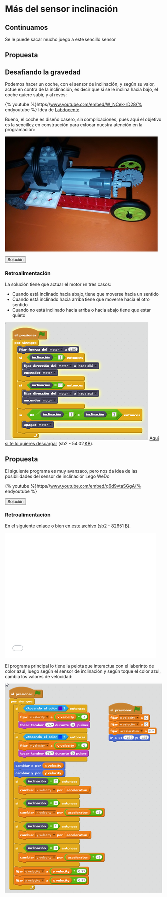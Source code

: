 
# Más del sensor inclinación

## Continuamos

Se le puede sacar mucho juego a este sencillo sensor

## Propuesta

## Desafiando la gravedad

Podemos hacer un coche, con el sensor de inclinación, y según su valor, actúe en contra de la inclinación, es decir que si se le inclina hacia bajo, el coche quiere subir, y al revés:

{% youtube %}https//www.youtube.com/embed/W_NCek-rD28{% endyoutube %}
Idea de [Labdocente](http://labdocente.pe/2016/01/23/robotica-con-lego-wedo-el-sensor-de-inclinacion/) 

Bueno, el coche es diseño casero, sin complicaciones, pues aquí el objetivo es la sencillez en construcción para enfocar nuestra atención en la programación:

![](img/IMG_20160710_235424.jpg)
<script type="text/javascript">var feedback16_93text = "Solución";</script><input type="button" name="toggle-feedback-16_93" value="Solución" class="feedbackbutton" onclick="$exe.toggleFeedback(this,false);return false" />

### Retroalimentación

La solución tiene que actuar el motor en tres casos:

- Cuando está inclinado hacia abajo, tiene que moverse hacia un sentido
- Cuando está inclinado hacia arriba tiene que moverse hacia el otro sentido
- Cuando no está inclinado hacia arriba o hacia abajo tiene que estar quieto

![](img/contralagravedad.png)
[Aquí si te lo quieres descargar](contralagravedad.sb2) (sb2 - 54.02 <abbr lang="en" title="KiloBytes">KB</abbr>).

## Propuesta

El siguiente programa es muy avanzado, pero nos da idea de las posibilidades del sensor de inclinación Lego WeDo

{% youtube %}https//www.youtube.com/embed/q6d9vtaSGgA{% endyoutube %}
<script type="text/javascript">var feedback52_93text = "Solución";</script><input type="button" name="toggle-feedback-52_93" value="Solución" class="feedbackbutton" onclick="$exe.toggleFeedback(this,false);return false" />

### Retroalimentación

En el siguiente [enlace](https://scratch.mit.edu/projects/583760/) o bien [en este archivo](laberinto.sb2) (sb2 - 82651 <abbr lang="en" title="Bytes">B</abbr>).

<iframe width="485" height="402" allowtransparency="true" src="//scratch.mit.edu/projects/embed/583760/?autostart=false" frameborder="0" allowfullscreen=""></iframe>

El programa principal lo tiene la pelota que interactua con el laberinto de color azul, luego según el sensor de inclinación y según toque el color azul, cambia los valores de velocidad:

![](img/laberinto.png)
